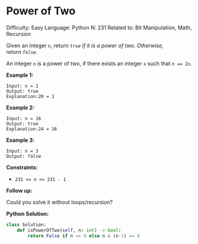 # Power of Two

Difficulty: Easy
Language: Python
N: 231
Related to: Bit Manipulation, Math, Recursion

Given an integer `n`, return *`true` if it is a power of two. Otherwise, return `false`*.

An integer `n` is a power of two, if there exists an integer `x` such that `n == 2x`.

**Example 1:**

```
Input: n = 1
Output: true
Explanation:20 = 1

```

**Example 2:**

```
Input: n = 16
Output: true
Explanation:24 = 16

```

**Example 3:**

```
Input: n = 3
Output: false

```

**Constraints:**

- `231 <= n <= 231 - 1`

**Follow up:**

Could you solve it without loops/recursion?

**Python Solution:**

```python
class Solution:
    def isPowerOfTwo(self, n: int) -> bool:
        return False if n <= 0 else n & (n-1) == 0
```